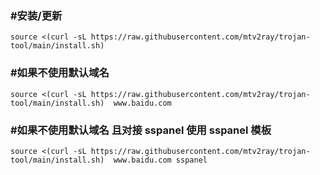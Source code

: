 ### #安装/更新

    source <(curl -sL https://raw.githubusercontent.com/mtv2ray/trojan-tool/main/install.sh)

### #如果不使用默认域名

    source <(curl -sL https://raw.githubusercontent.com/mtv2ray/trojan-tool/main/install.sh)  www.baidu.com

### #如果不使用默认域名 且对接 sspanel 使用 sspanel 模板

    source <(curl -sL https://raw.githubusercontent.com/mtv2ray/trojan-tool/main/install.sh)  www.baidu.com sspanel